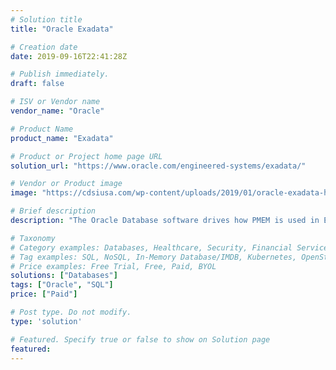 ```yaml
---
# Solution title
title: "Oracle Exadata"

# Creation date
date: 2019-09-16T22:41:28Z

# Publish immediately. 
draft: false

# ISV or Vendor name
vendor_name: "Oracle"

# Product Name
product_name: "Exadata"

# Product or Project home page URL
solution_url: "https://www.oracle.com/engineered-systems/exadata/"

# Vendor or Product image
image: "https://cdsiusa.com/wp-content/uploads/2019/01/oracle-exadata-header.jpg"

# Brief description
description: "The Oracle Database software drives how PMEM is used in Exadata. Exadata software and Oracle Database software use PMEM as a storage-side cache."

# Taxonomy
# Category examples: Databases, Healthcare, Security, Financial Services, Cloud Service Provider, Developer Libraries, Developer Tools, Operating Systems, etc...
# Tag examples: SQL, NoSQL, In-Memory Database/IMDB, Kubernetes, OpenStack, OpenShift, etc.
# Price examples: Free Trial, Free, Paid, BYOL
solutions: ["Databases"]
tags: ["Oracle", "SQL"]
price: ["Paid"]

# Post type. Do not modify.
type: 'solution'

# Featured. Specify true or false to show on Solution page
featured: 
---
```


<!--- Do not write any content here. The front matter is the only required information. --->
